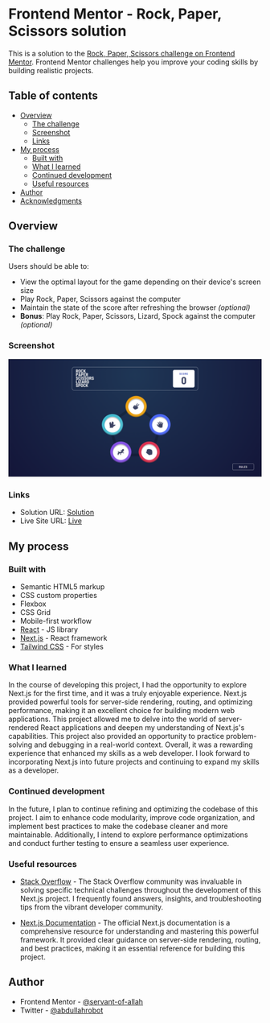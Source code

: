 # Frontend Mentor - Rock, Paper, Scissors solution

This is a solution to the [Rock, Paper, Scissors challenge on Frontend Mentor](https://www.frontendmentor.io/challenges/rock-paper-scissors-game-pTgwgvgH). Frontend Mentor challenges help you improve your coding skills by building realistic projects.

## Table of contents

- [Overview](#overview)
  - [The challenge](#the-challenge)
  - [Screenshot](#screenshot)
  - [Links](#links)
- [My process](#my-process)
  - [Built with](#built-with)
  - [What I learned](#what-i-learned)
  - [Continued development](#continued-development)
  - [Useful resources](#useful-resources)
- [Author](#author)
- [Acknowledgments](#acknowledgments)

## Overview

### The challenge

Users should be able to:

- View the optimal layout for the game depending on their device's screen size
- Play Rock, Paper, Scissors against the computer
- Maintain the state of the score after refreshing the browser _(optional)_
- **Bonus**: Play Rock, Paper, Scissors, Lizard, Spock against the computer _(optional)_

### Screenshot

![](./public/screenshot.jpg.png)

### Links

- Solution URL: [Solution](https://www.frontendmentor.io/solutions/rockpaperscissorslizardspock-with-nextjs-and-tailwind-css-Qjm8B3MLw8)
- Live Site URL: [Live](https://rock-paper-scissors-lizard-spock-rosy.vercel.app/)

## My process

### Built with

- Semantic HTML5 markup
- CSS custom properties
- Flexbox
- CSS Grid
- Mobile-first workflow
- [React](https://reactjs.org/) - JS library
- [Next.js](https://nextjs.org/) - React framework
- [Tailwind CSS](https://tailwindcss.com/) - For styles

### What I learned

In the course of developing this project, I had the opportunity to explore Next.js for the first time, and it was a truly enjoyable experience. Next.js provided powerful tools for server-side rendering, routing, and optimizing performance, making it an excellent choice for building modern web applications. This project allowed me to delve into the world of server-rendered React applications and deepen my understanding of Next.js's capabilities.
This project also provided an opportunity to practice problem-solving and debugging in a real-world context. Overall, it was a rewarding experience that enhanced my skills as a web developer. I look forward to incorporating Next.js into future projects and continuing to expand my skills as a developer.

### Continued development

In the future, I plan to continue refining and optimizing the codebase of this project. I aim to enhance code modularity, improve code organization, and implement best practices to make the codebase cleaner and more maintainable. Additionally, I intend to explore performance optimizations and conduct further testing to ensure a seamless user experience.

### Useful resources

- [Stack Overflow](https://stackoverflow.com) - The Stack Overflow community was invaluable in solving specific technical challenges throughout the development of this Next.js project. I frequently found answers, insights, and troubleshooting tips from the vibrant developer community.

- [Next.js Documentation](https://nextjs.org/docs) - The official Next.js documentation is a comprehensive resource for understanding and mastering this powerful framework. It provided clear guidance on server-side rendering, routing, and best practices, making it an essential reference for building this project.

## Author

- Frontend Mentor - [@servant-of-allah](https://www.frontendmentor.io/profile/servant-of-allah)
- Twitter - [@abdullahrobot](https://www.twitter.com/robotro261)
